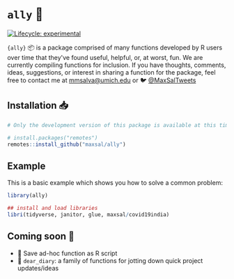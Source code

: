 
# `ally` 🤝

<!-- badges: start -->
[![Lifecycle: experimental](https://img.shields.io/badge/lifecycle-experimental-orange.svg)](https://lifecycle.r-lib.org/articles/stages.html#experimental)
<!-- badges: end -->

`{ally}` 📦 is a package comprised of many functions developed by R users over time that they've found useful, helpful, or, at worst, fun. We are currently compiling functions for inclusion. If you have thoughts, comments, ideas, suggestions, or interest in sharing a function for the package, feel free to contact me at [mmsalva@umich.edu](mailto:mmsalva@umich.edu) or 🐦 [@MaxSalTweets](twitter.com/MaxSalTweets)

## Installation 📥

``` r
# Only the development version of this package is available at this time

# install.packages("remotes")
remotes::install_github("maxsal/ally")
```

## Example

This is a basic example which shows you how to solve a common problem:

``` r
library(ally)

## install and load libraries
libri(tidyverse, janitor, glue, maxsal/covid19india)
```

## Coming soon :movie_camera:

- :robot: Save ad-hoc function as R script
- :book: `dear_diary`: a family of functions for jotting down quick project updates/ideas

